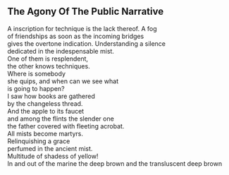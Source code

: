 The Agony Of The Public Narrative
---------------------------------
A inscription for technique is the lack thereof. A fog  
of friendships as soon as the incoming bridges  
gives the overtone indication. Understanding a silence  
dedicated in the indespensable mist.  
One of them is resplendent,  
the other knows techniques.  
Where is somebody  
she quips, and when can we see what  
is going to happen?  
I saw how books are gathered  
by the changeless thread.  
And the apple to its faucet  
and among the flints the slender one  
the father covered with fleeting acrobat.  
All mists become martyrs.  
Relinquishing a grace  
perfumed in the ancient mist.  
Multitude of shadess of yellow!  
In and out of the marine the deep brown and the transluscent deep brown  

